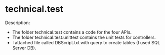 # technical.test

Description:

- The folder technical.test contains a code for the four APIs.
- The folder technical.test.unittest contains the unit tests for controllers.
- I attached file called DBScript.txt with query to create tables (I used SQL Server DB).
